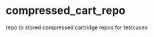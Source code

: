 compressed_cart_repo
====================

repo to stored compressed cartridge repos for testcases 
